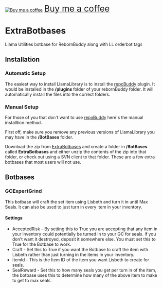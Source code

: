 <a class="bmc-button" target="_blank" href="https://www.buymeacoffee.com/soACz8y"><img src="https://cdn.buymeacoffee.com/buttons/bmc-new-btn-logo.svg" alt="Buy me a coffee"><span style="margin-left:5px;font-size:28px !important;">Buy me a coffee</span></a>

# ExtraBotbases
Llama Utilities botbase for RebornBuddy along with LL orderbot tags

## Installation

### Automatic Setup

The easiest way to install LlamaLibrary is to install the [repoBuddy](https://github.com/Zimgineering/repoBuddy) plugin. It would be installed in the **/plugins** folder of your rebornBuddy folder. It will automatically install the files into the correct folders.

### Manual Setup

For those of you that don't want to use [repoBuddy](https://github.com/Zimgineering/repoBuddy) here's the manual installtion method. 

First off, make sure you remove any previous versions of LlamaLibrary you may have in the **/BotBases** folder.

Download the zip from [ExtraBotbases](https://github.com/nt153133/ExtraBotbases) and create a folder in **/BotBases** called **ExtraBotbases** and either unzip the contents of the zip into that folder, or check out using a SVN client to that folder. These are a few extra botbases that most users will not use.

## Botbases

### GCExpertGrind
This botbase will craft the set item using Lisbeth and turn it in until Max Seals. It can also be used to just turn in every item in your inventory.

#### Settings
* AcceptedRisk - By setting this to True you are accepting that any item in your inventory could potentially be turned in to your GC for seals. If you don't want it destroyed, deposit it somewhere else. You must set this to True for the Botbase to work. 
* Craft - Set this to True if you want the Botbase to craft the item with Lisbeth rather than just turning in the items in your inventory.
* ItemId - This is the Item ID of the item you want Lisbeth to create for seals.
* SealReward - Set this to how many seals you get per turn in of the item, the botbase uses this to determine how many of the above item to make to get to max seals.
